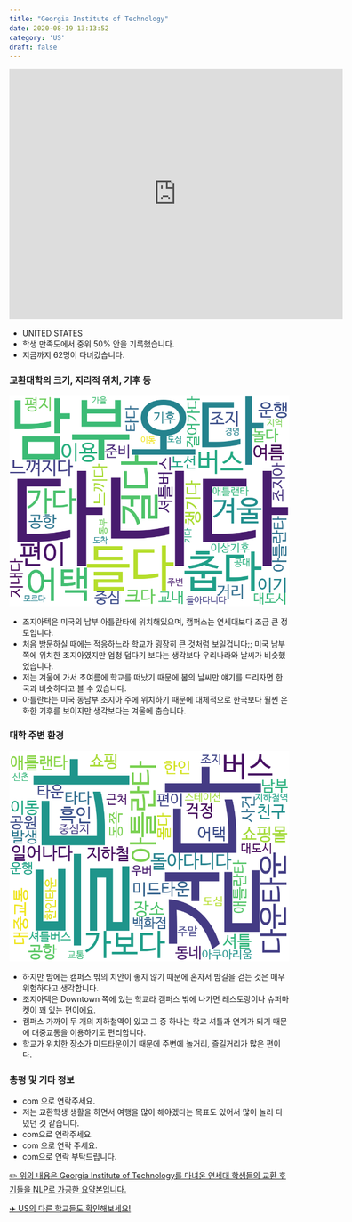 ```yaml
---
title: "Georgia Institute of Technology"
date: 2020-08-19 13:13:52
category: 'US'
draft: false
---
```


<iframe
width="600"
height="450"
frameborder="0" style="border:0"
src="https://www.google.com/maps/embed/v1/place?key=AIzaSyC9e1AME-pVmWC4hBpFdu5S4dKzyepa3HQ&q=Georgia+Institute+of+Technology&center=33.7756178,-84.39628499999998&zoom=14" allowfullscreen>
</iframe>

* UNITED STATES
* 학생 만족도에서 중위 50% 안을 기록했습니다.
* 지금까지 62명이 다녀갔습니다. 

### 교환대학의 크기, 지리적 위치, 기후 등

![gen_info-WordCloud](../univ_wordclouds_okt/gen_info/US000073_gen_info_okt.png)

* 조지아텍은 미국의 남부 아틀란타에 위치해있으며, 캠퍼스는 연세대보다 조금 큰 정도입니다.
* 처음 방문하실 때에는 적응하느라 학교가 굉장히 큰 것처럼 보일겁니다;; 미국 남부쪽에 위치한 조지아였지만 엄청 덥다기 보다는 생각보다 우리나라와 날씨가 비슷했었습니다.
* 저는 겨울에 가서 초여름에 학교를 떠났기 때문에 봄의 날씨만 얘기를 드리자면 한국과 비슷하다고 볼 수 있습니다.
* 아틀란타는 미국 동남부 조지아 주에 위치하기 때문에 대체적으로 한국보다 훨씬 온화한 기후를 보이지만 생각보다는 겨울에 춥습니다.


### 대학 주변 환경

![env_info-WordCloud](../univ_wordclouds_okt/env_info/US000073_env_info_okt.png)

* 하지만 밤에는 캠퍼스 밖의 치안이 좋지 않기 때문에 혼자서 밤길을 걷는 것은 매우 위험하다고 생각합니다.
* 조지아텍은 Downtown 쪽에 있는 학교라 캠퍼스 밖에 나가면 레스토랑이나 슈퍼마켓이 꽤 있는 편이에요.
* 캠퍼스 가까이 두 개의 지하철역이 있고 그 중 하나는 학교 셔틀과 연계가 되기 때문에 대중교통을 이용하기도 편리합니다.
* 학교가 위치한 장소가 미드타운이기 때문에 주변에 놀거리, 즐길거리가 많은 편이다.


### 총평 및 기타 정보 
* com 으로 연락주세요.
* 저는 교환학생 생활을 하면서 여행을 많이 해야겠다는 목표도 있어서 많이 놀러 다녔던 것 같습니다.
* com으로 연락주세요.
* com 으로 연락 주세요.
* com으로 연락 부탁드립니다.


[✏️ 위의 내용은 Georgia Institute of Technology를 다녀온 연세대 학생들의 교환 후기들을 NLP로 가공한 요약본입니다.](http://oia.yonsei.ac.kr/partner/expReport.asp?ucode=US000073&bgbn=A)

[✈️ US의 다른 학교들도 확인해보세요!](https://yonsei-exchange.netlify.app/?category=US)
